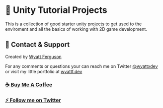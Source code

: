 # :rocket: Unity Tutorial Projects

This is a collection of good starter unity projects to get used to the enviroment and all the basics of working with 2D game development.

## :postbox: Contact & Support

Created by [Wyatt Ferguson](https://twitter.com/wyattxdev)

For any comments or questions your can reach me on Twitter [@wyattxdev](https://twitter.com/wyattxdev) or visit my little portfolio at [wyattf.dev](https://wyattf.dev)

### [:coffee: Buy Me A Coffee](https://www.buymeacoffee.com/wyattferguson)

### [:zap: Follow me on Twitter](https://twitter.com/wyattxdev)

